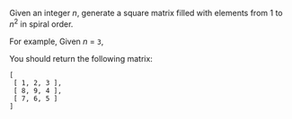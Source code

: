 Given an integer *n*, generate a square matrix filled with elements from 1 to *n*<sup>2</sup> in spiral order.

For example,
Given *n* = `3`,

You should return the following matrix:
```
[
 [ 1, 2, 3 ],
 [ 8, 9, 4 ],
 [ 7, 6, 5 ]
]
```